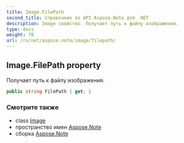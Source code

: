 ```yaml
---
title: Image.FilePath
second_title: Справочник по API Aspose.Note для .NET
description: Image свойство. Получает путь к файлу изображения.
type: docs
weight: 70
url: /ru/net/aspose.note/image/filepath/
---
```

## Image.FilePath property

Получает путь к файлу изображения.

```csharp
public string FilePath { get; }
```

### Смотрите также

* class [Image](../)
* пространство имен [Aspose.Note](../../image/)
* сборка [Aspose.Note](../../../)


